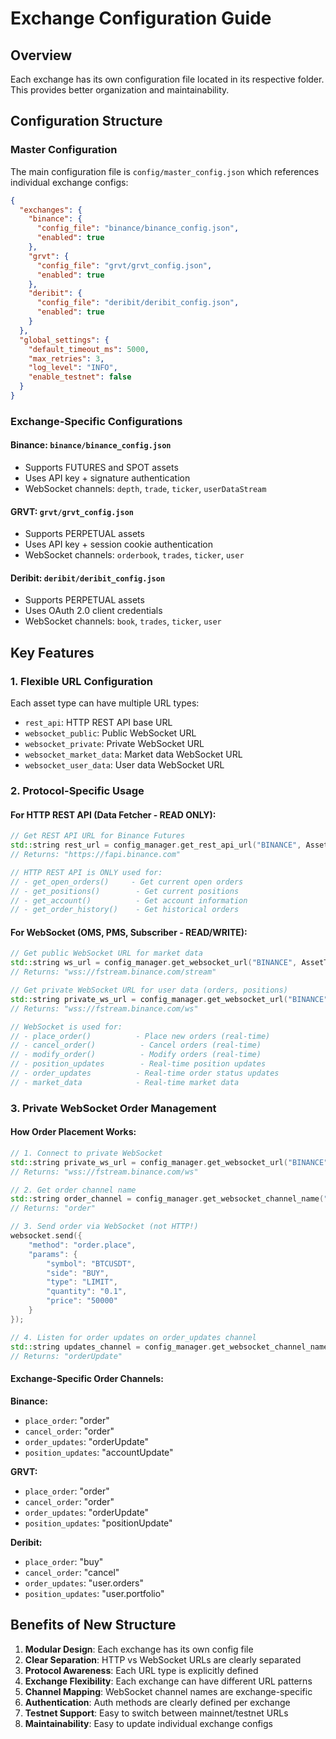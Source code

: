 # Exchange Configuration Guide

## Overview
Each exchange has its own configuration file located in its respective folder. This provides better organization and maintainability.

## Configuration Structure

### Master Configuration
The main configuration file is `config/master_config.json` which references individual exchange configs:

```json
{
  "exchanges": {
    "binance": {
      "config_file": "binance/binance_config.json",
      "enabled": true
    },
    "grvt": {
      "config_file": "grvt/grvt_config.json", 
      "enabled": true
    },
    "deribit": {
      "config_file": "deribit/deribit_config.json",
      "enabled": true
    }
  },
  "global_settings": {
    "default_timeout_ms": 5000,
    "max_retries": 3,
    "log_level": "INFO",
    "enable_testnet": false
  }
}
```

### Exchange-Specific Configurations

#### Binance: `binance/binance_config.json`
- Supports FUTURES and SPOT assets
- Uses API key + signature authentication
- WebSocket channels: `depth`, `trade`, `ticker`, `userDataStream`

#### GRVT: `grvt/grvt_config.json`
- Supports PERPETUAL assets
- Uses API key + session cookie authentication
- WebSocket channels: `orderbook`, `trades`, `ticker`, `user`

#### Deribit: `deribit/deribit_config.json`
- Supports PERPETUAL assets
- Uses OAuth 2.0 client credentials
- WebSocket channels: `book`, `trades`, `ticker`, `user`

## Key Features

### 1. **Flexible URL Configuration**
Each asset type can have multiple URL types:
- `rest_api`: HTTP REST API base URL
- `websocket_public`: Public WebSocket URL
- `websocket_private`: Private WebSocket URL
- `websocket_market_data`: Market data WebSocket URL
- `websocket_user_data`: User data WebSocket URL

### 2. **Protocol-Specific Usage**

#### For HTTP REST API (Data Fetcher - READ ONLY):
```cpp
// Get REST API URL for Binance Futures
std::string rest_url = config_manager.get_rest_api_url("BINANCE", AssetType::FUTURES);
// Returns: "https://fapi.binance.com"

// HTTP REST API is ONLY used for:
// - get_open_orders()     - Get current open orders
// - get_positions()        - Get current positions  
// - get_account()          - Get account information
// - get_order_history()    - Get historical orders
```

#### For WebSocket (OMS, PMS, Subscriber - READ/WRITE):
```cpp
// Get public WebSocket URL for market data
std::string ws_url = config_manager.get_websocket_url("BINANCE", AssetType::FUTURES, "public");
// Returns: "wss://fstream.binance.com/stream"

// Get private WebSocket URL for user data (orders, positions)
std::string private_ws_url = config_manager.get_websocket_url("BINANCE", AssetType::FUTURES, "private");
// Returns: "wss://fstream.binance.com/ws"

// WebSocket is used for:
// - place_order()          - Place new orders (real-time)
// - cancel_order()          - Cancel orders (real-time)
// - modify_order()          - Modify orders (real-time)
// - position_updates        - Real-time position updates
// - order_updates          - Real-time order status updates
// - market_data            - Real-time market data
```

### 3. **Private WebSocket Order Management**

#### How Order Placement Works:
```cpp
// 1. Connect to private WebSocket
std::string private_ws_url = config_manager.get_websocket_url("BINANCE", AssetType::FUTURES, "private");
// Returns: "wss://fstream.binance.com/ws"

// 2. Get order channel name
std::string order_channel = config_manager.get_websocket_channel_name("BINANCE", AssetType::FUTURES, "place_order");
// Returns: "order"

// 3. Send order via WebSocket (not HTTP!)
websocket.send({
    "method": "order.place",
    "params": {
        "symbol": "BTCUSDT",
        "side": "BUY",
        "type": "LIMIT",
        "quantity": "0.1",
        "price": "50000"
    }
});

// 4. Listen for order updates on order_updates channel
std::string updates_channel = config_manager.get_websocket_channel_name("BINANCE", AssetType::FUTURES, "order_updates");
// Returns: "orderUpdate"
```

#### Exchange-Specific Order Channels:

**Binance:**
- `place_order`: "order" 
- `cancel_order`: "order"
- `order_updates`: "orderUpdate"
- `position_updates`: "accountUpdate"

**GRVT:**
- `place_order`: "order"
- `cancel_order`: "order" 
- `order_updates`: "orderUpdate"
- `position_updates`: "positionUpdate"

**Deribit:**
- `place_order`: "buy"
- `cancel_order`: "cancel"
- `order_updates`: "user.orders"
- `position_updates`: "user.portfolio"

## Benefits of New Structure

1. **Modular Design**: Each exchange has its own config file
2. **Clear Separation**: HTTP vs WebSocket URLs are clearly separated
3. **Protocol Awareness**: Each URL type is explicitly defined
4. **Exchange Flexibility**: Each exchange can have different URL patterns
5. **Channel Mapping**: WebSocket channel names are exchange-specific
6. **Authentication**: Auth methods are clearly defined per exchange
7. **Testnet Support**: Easy to switch between mainnet/testnet URLs
8. **Maintainability**: Easy to update individual exchange configs